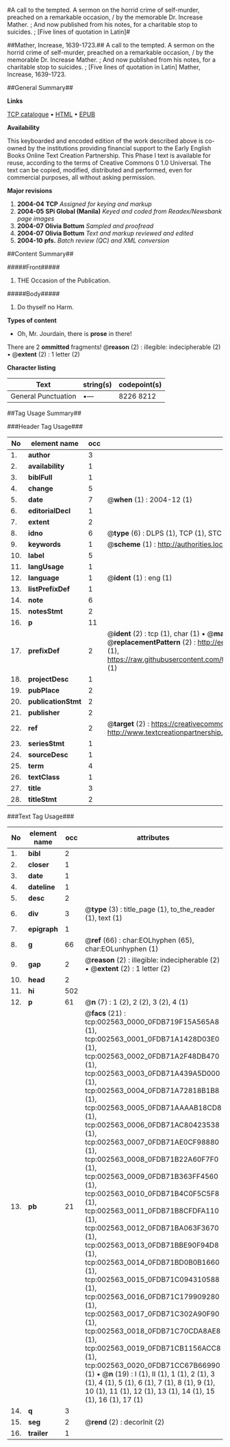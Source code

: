 #A call to the tempted. A sermon on the horrid crime of self-murder, preached on a remarkable occasion, / by the memorable Dr. Increase Mather. ; And now published from his notes, for a charitable stop to suicides. ; [Five lines of quotation in Latin]#

##Mather, Increase, 1639-1723.##
A call to the tempted. A sermon on the horrid crime of self-murder, preached on a remarkable occasion, / by the memorable Dr. Increase Mather. ; And now published from his notes, for a charitable stop to suicides. ; [Five lines of quotation in Latin]
Mather, Increase, 1639-1723.

##General Summary##

**Links**

[TCP catalogue](http://www.ota.ox.ac.uk/tcp/)  • 
[HTML](http://tei.it.ox.ac.uk/tcp/Texts-HTML/free/N02/N02155.html)  • 
[EPUB](http://tei.it.ox.ac.uk/tcp/Texts-EPUB/free/N02/N02155.epub)

**Availability**

This keyboarded and encoded edition of the
	       work described above is co-owned by the institutions
	       providing financial support to the Early English Books
	       Online Text Creation Partnership. This Phase I text is
	       available for reuse, according to the terms of Creative
	       Commons 0 1.0 Universal. The text can be copied,
	       modified, distributed and performed, even for
	       commercial purposes, all without asking permission.

**Major revisions**

1. __2004-04__ __TCP__ *Assigned for keying and markup*
1. __2004-05__ __SPi Global (Manila)__ *Keyed and coded from Readex/Newsbank page images*
1. __2004-07__ __Olivia Bottum__ *Sampled and proofread*
1. __2004-07__ __Olivia Bottum__ *Text and markup reviewed and edited*
1. __2004-10__ __pfs.__ *Batch review (QC) and XML conversion*

##Content Summary##

#####Front#####

1. THE Occasion of the Publication.

#####Body#####

1. Do thyself no Harm.

**Types of content**

  * Oh, Mr. Jourdain, there is **prose** in there!

There are 2 **ommitted** fragments! 
 @__reason__ (2) : illegible: indecipherable (2)  •  @__extent__ (2) : 1 letter (2)

**Character listing**


|Text|string(s)|codepoint(s)|
|---|---|---|
|General Punctuation|•—|8226 8212|

##Tag Usage Summary##

###Header Tag Usage###

|No|element name|occ|attributes|
|---|---|---|---|
|1.|__author__|3||
|2.|__availability__|1||
|3.|__biblFull__|1||
|4.|__change__|5||
|5.|__date__|7| @__when__ (1) : 2004-12 (1)|
|6.|__editorialDecl__|1||
|7.|__extent__|2||
|8.|__idno__|6| @__type__ (6) : DLPS (1), TCP (1), STC (1), NOTIS (1), IMAGE-SET (1), EVANS-CITATION (1)|
|9.|__keywords__|1| @__scheme__ (1) : http://authorities.loc.gov/ (1)|
|10.|__label__|5||
|11.|__langUsage__|1||
|12.|__language__|1| @__ident__ (1) : eng (1)|
|13.|__listPrefixDef__|1||
|14.|__note__|6||
|15.|__notesStmt__|2||
|16.|__p__|11||
|17.|__prefixDef__|2| @__ident__ (2) : tcp (1), char (1)  •  @__matchPattern__ (2) : ([0-9\-]+):([0-9IVX]+) (1), (.+) (1)  •  @__replacementPattern__ (2) : http://eebo.chadwyck.com/downloadtiff?vid=$1&page=$2 (1), https://raw.githubusercontent.com/textcreationpartnership/Texts/master/tcpchars.xml#$1 (1)|
|18.|__projectDesc__|1||
|19.|__pubPlace__|2||
|20.|__publicationStmt__|2||
|21.|__publisher__|2||
|22.|__ref__|2| @__target__ (2) : https://creativecommons.org/publicdomain/zero/1.0/ (1), http://www.textcreationpartnership.org/docs/. (1)|
|23.|__seriesStmt__|1||
|24.|__sourceDesc__|1||
|25.|__term__|4||
|26.|__textClass__|1||
|27.|__title__|3||
|28.|__titleStmt__|2||


###Text Tag Usage###

|No|element name|occ|attributes|
|---|---|---|---|
|1.|__bibl__|2||
|2.|__closer__|1||
|3.|__date__|1||
|4.|__dateline__|1||
|5.|__desc__|2||
|6.|__div__|3| @__type__ (3) : title_page (1), to_the_reader (1), text (1)|
|7.|__epigraph__|1||
|8.|__g__|66| @__ref__ (66) : char:EOLhyphen (65), char:EOLunhyphen (1)|
|9.|__gap__|2| @__reason__ (2) : illegible: indecipherable (2)  •  @__extent__ (2) : 1 letter (2)|
|10.|__head__|2||
|11.|__hi__|502||
|12.|__p__|61| @__n__ (7) : 1 (2), 2 (2), 3 (2), 4 (1)|
|13.|__pb__|21| @__facs__ (21) : tcp:002563_0000_0FDB719F15A565A8 (1), tcp:002563_0001_0FDB71A1428D03E0 (1), tcp:002563_0002_0FDB71A2F48DB470 (1), tcp:002563_0003_0FDB71A439A5D000 (1), tcp:002563_0004_0FDB71A72818B1B8 (1), tcp:002563_0005_0FDB71AAAAB18CD8 (1), tcp:002563_0006_0FDB71AC80423538 (1), tcp:002563_0007_0FDB71AE0CF98880 (1), tcp:002563_0008_0FDB71B22A60F7F0 (1), tcp:002563_0009_0FDB71B363FF4560 (1), tcp:002563_0010_0FDB71B4C0F5C5F8 (1), tcp:002563_0011_0FDB71B8CFDFA110 (1), tcp:002563_0012_0FDB71BA063F3670 (1), tcp:002563_0013_0FDB71BBE90F94D8 (1), tcp:002563_0014_0FDB71BD0B0B1660 (1), tcp:002563_0015_0FDB71C094310588 (1), tcp:002563_0016_0FDB71C179909280 (1), tcp:002563_0017_0FDB71C302A90F90 (1), tcp:002563_0018_0FDB71C70CDA8AE8 (1), tcp:002563_0019_0FDB71CB1156ACC8 (1), tcp:002563_0020_0FDB71CC67B66990 (1)  •  @__n__ (19) : I (1), II (1), 1 (1), 2 (1), 3 (1), 4 (1), 5 (1), 6 (1), 7 (1), 8 (1), 9 (1), 10 (1), 11 (1), 12 (1), 13 (1), 14 (1), 15 (1), 16 (1), 17 (1)|
|14.|__q__|3||
|15.|__seg__|2| @__rend__ (2) : decorInit (2)|
|16.|__trailer__|1||
